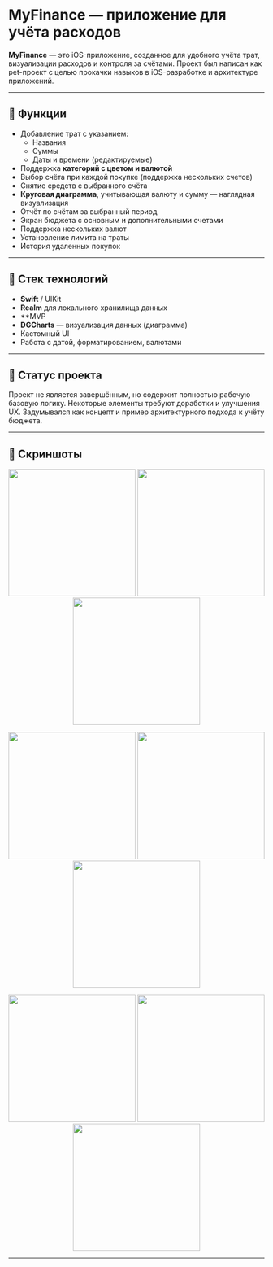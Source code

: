 # MyFinance — приложение для учёта расходов

**MyFinance** — это iOS-приложение, созданное для удобного учёта трат, визуализации расходов и контроля за счётами. Проект был написан как pet-проект с целью прокачки навыков в iOS-разработке и архитектуре приложений.

---

## 🔧 Функции

- Добавление трат с указанием:
  - Названия
  - Суммы
  - Даты и времени (редактируемые)
- Поддержка **категорий с цветом и валютой**
- Выбор счёта при каждой покупке (поддержка нескольких счетов)
- Снятие средств с выбранного счёта
- **Круговая диаграмма**, учитывающая валюту и сумму — наглядная визуализация
- Отчёт по счётам за выбранный период
- Экран бюджета с основным и дополнительными счетами
- Поддержка нескольких валют
- Установление лимита на траты
- История удаленных покупок

---

## 🧠 Стек технологий

- **Swift** / UIKit
- **Realm** для локального хранилища данных
- **MVP 
- **DGCharts** — визуализация данных (диаграмма)
- Кастомный UI
- Работа с датой, форматированием, валютами

---

## 💬 Статус проекта

Проект не является завершённым, но содержит полностью рабочую базовую логику. Некоторые элементы требуют доработки и улучшения UX. Задумывался как концепт и пример архитектурного подхода к учёту бюджета.

---

## 📸 Скриншоты 

<p align="center">
  <img src="https://github.com/user-attachments/assets/bf0cb8a5-21f1-4142-a33e-e7f954a91927" width="250" />
  <img src="https://github.com/user-attachments/assets/cf9513dc-ee18-4e8c-b8c4-1870ccd6fba4" width="250" />
  <img src="https://github.com/user-attachments/assets/d65289d1-f32c-4e73-85b1-ea0c378c6871" width="250" />
</p>

<p align="center">
  <img src="https://github.com/user-attachments/assets/5e991d2f-3b21-4289-b535-ce85e3a7ee8d" width="250" />
  <img src="https://github.com/user-attachments/assets/99ab3a1b-c49f-45d9-a520-d3087e155999" width="250" />
  <img src="https://github.com/user-attachments/assets/e19f2fda-4569-4ab7-8494-3e31d2e1a6a5" width="250" />
</p>

<p align="center">
  <img src="https://github.com/user-attachments/assets/73197b6f-6b9a-4d89-9c94-d6b8ad5915c1" width="250" />
  <img src="https://github.com/user-attachments/assets/269a8ead-9a01-4231-936b-687cb8fc2209" width="250" />
  <img src="https://github.com/user-attachments/assets/00103bd6-6834-4fc4-9dc1-ecc677ef3c40" width="250" />
</p>




---

